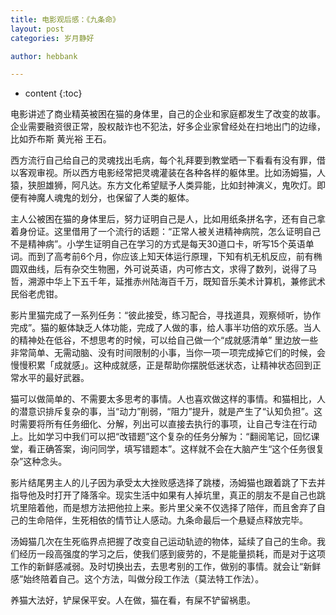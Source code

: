 ```yaml
---
title: 电影观后感：《九条命》
layout: post
categories: 岁月静好

author: hebbank

---
```

* content
{:toc}

电影讲述了商业精英被困在猫的身体里，自己的企业和家庭都发生了改变的故事。  
企业需要融资很正常，股权敲诈也不犯法，好多企业家曾经处在扫地出门的边缘，比如乔布斯 黄光裕 王石。  





西方流行自己给自己的灵魂找出毛病，每个礼拜要到教堂晒一下看看有没有罪，借以客观审视。所以西方电影经常把灵魂灌装在各种各样的躯体里。比如汤姆猫，人猿，狭胆雄狮，阿凡达。东方文化希望赋予人类异能，比如封神演义，鬼吹灯。即便有神魔人魂鬼的划分，也保留了人类的躯体。

主人公被困在猫的身体里后，努力证明自己是人，比如用纸条拼名字，还有自己拿着身份证。这里借用了一个流行的话题：“正常人被关进精神病院，怎么证明自己不是精神病”。小学生证明自己在学习的方式是每天30道口卡，听写15个英语单词。而到了高考前6个月，你应该上知天体运行原理，下知有机无机反应，前有椭圆双曲线，后有杂交生物圈，外可说英语，内可修古文，求得了数列，说得了马哲，溯源中华上下五千年，延推赤州陆海百千万，既知音乐美术计算机，兼修武术民俗老虎钳。  

影片里猫完成了一系列任务：“彼此接受，练习配合，寻找道具，观察倾听，协作完成”。猫的躯体缺乏人体功能，完成了人做的事，给人事半功倍的欢乐感。当人的精神处在低谷，不想思考的时候，可以给自己做一个“成就感清单” 里边放一些非常简单、无需动脑、没有时间限制的小事，当你一项一项完成掉它们的时候，会慢慢积累「成就感」。这种成就感，正是帮助你摆脱低迷状态，让精神状态回到正常水平的最好武器。  

猫可以做简单的、不需要太多思考的事情。人也喜欢做这样的事情。和猫相比，人的潜意识排斥复杂的事，当“动力”削弱，“阻力”提升，就是产生了“认知负担”。这时需要将所有任务细化、分解，列出可以直接去执行的事项，让自己专注在行动上。比如学习中我们可以把“改错题”这个复杂的任务分解为：“翻阅笔记，回忆课堂，看正确答案，询问同学，填写错题本”。这样就不会在大脑产生“这个任务很复杂”这种念头。  

影片结尾男主人的儿子因为承受太大挫败感选择了跳楼，汤姆猫也跟着跳了下去并指导他及时打开了降落伞。现实生活中如果有人掉坑里，真正的朋友不是自己也跳坑里陪着他，而是想方法把他拉上来。影片里父亲不仅选择了陪伴，而且舍弃了自己的生命陪伴，生死相依的情节让人感动。九条命最后一个悬疑点释放完毕。  

汤姆猫几次在生死临界点把握了改变自己运动轨迹的物体，延续了自己的生命。我们经历一段高强度的学习之后，使我们感到疲劳的，不是能量损耗，而是对于这项工作的新鲜感减弱。及时切换出去，去思考别的工作，做别的事情。就会让“新鲜感”始终陪着自己。这个方法，叫做分段工作法（莫法特工作法）。  

养猫大法好，铲屎保平安。人在做，猫在看，有屎不铲留祸患。
